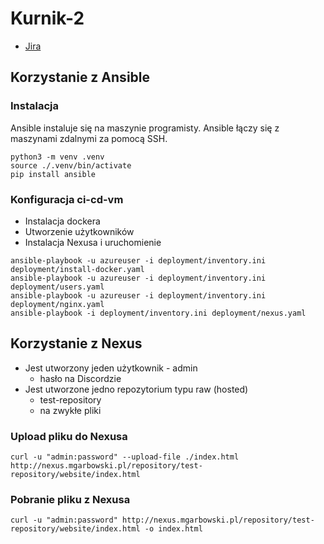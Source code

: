 # Kurnik-2

* [Jira](https://michluszcz.atlassian.net/jira/software/projects/SCRUM/boards/1/backlog)

## Korzystanie z Ansible

### Instalacja
Ansible instaluje się na maszynie programisty.
Ansible łączy się z maszynami zdalnymi za pomocą SSH.

```shell
python3 -m venv .venv
source ./.venv/bin/activate
pip install ansible
```

### Konfiguracja ci-cd-vm
* Instalacja dockera
* Utworzenie użytkowników
* Instalacja Nexusa i uruchomienie

```shell
ansible-playbook -u azureuser -i deployment/inventory.ini deployment/install-docker.yaml
ansible-playbook -u azureuser -i deployment/inventory.ini deployment/users.yaml
ansible-playbook -u azureuser -i deployment/inventory.ini deployment/nginx.yaml
ansible-playbook -i deployment/inventory.ini deployment/nexus.yaml
```

## Korzystanie z Nexus
* Jest utworzony jeden użytkownik - admin
  * hasło na Discordzie
* Jest utworzone jedno repozytorium typu raw (hosted)
  * test-repository
  * na zwykłe pliki

### Upload pliku do Nexusa

```shell
curl -u "admin:password" --upload-file ./index.html http://nexus.mgarbowski.pl/repository/test-repository/website/index.html
```

### Pobranie pliku z Nexusa

```shell
curl -u "admin:password" http://nexus.mgarbowski.pl/repository/test-repository/website/index.html -o index.html
```
